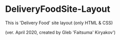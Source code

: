 # DeliveryFoodSite-Layout
This is 'Delivery Food' site layout (only HTML & CSS)

(ver. April 2020, created by Gleb 'Faitsuma' Kiryakov')

